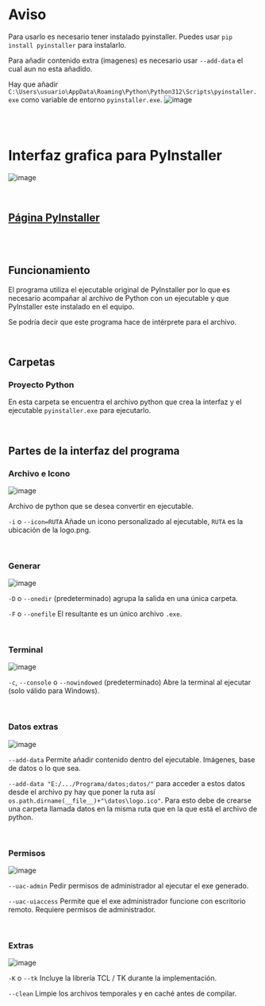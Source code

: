 
# Aviso
Para usarlo es necesario tener instalado pyinstaller. Puedes usar `pip install pyinstaller` para instalarlo.

Para añadir contenido extra (imagenes) es necesario usar `--add-data` el cual aun no esta añadido.

Hay que añadir `C:\Users\usuario\AppData\Roaming\Python\Python312\Scripts\pyinstaller.exe` como variable de entorno `pyinstaller.exe`.
![image](https://github.com/Xaival/Interfaz-PyInstaller/assets/54257745/d6408ca4-b756-40a5-8488-de5aefa4a386)



<br><br>

# Interfaz grafica para PyInstaller

![image](https://user-images.githubusercontent.com/54257745/181665000-6c8d2271-e4fb-4255-9be1-d27544c0b4be.png)

<br>

## [Página PyInstaller](https://pypi.org/project/pyinstaller/)

<br><br>

## Funcionamiento

El programa utiliza el ejecutable original de PyInstaller por lo que es necesario acompañar al archivo de Python con un ejecutable y que PyInstaller este instalado en el equipo.

Se podría decir que este programa hace de intérprete para el archivo.

<br>

## Carpetas

### Proyecto Python

En esta carpeta se encuentra el archivo python que crea la interfaz y el ejecutable `pyinstaller.exe` para ejecutarlo.

<br>

## Partes de la interfaz del programa

### Archivo e Icono

![image](https://user-images.githubusercontent.com/54257745/164698163-fc6285ab-7f63-43f1-9020-f3a7ef17a48e.png)

Archivo de python que se desea convertir en ejecutable.

`-i` o `--icon=RUTA` Añade un icono personalizado al ejecutable, `RUTA` es la ubicación de la logo.png.

<br>

### Generar

![image](https://user-images.githubusercontent.com/54257745/181665082-f09c7cae-ca4b-495d-b975-08613d8d0f5e.png)

`-D` o `--onedir` (predeterminado) agrupa la salida en una única carpeta.

`-F` o `--onefile` El resultante es un único archivo `.exe`.

<br>

### Terminal

![image](https://user-images.githubusercontent.com/54257745/181665254-df66ec38-9eef-455d-a1cc-3926837d48f0.png)

`-c`, `--console` o `--nowindowed` (predeterminado) Abre la terminal al ejecutar (solo válido para Windows).

<br>

### Datos extras

![image](https://user-images.githubusercontent.com/54257745/181665336-00f92082-07ad-4e59-878f-9f08f0105609.png)

`--add-data` Permite añadir contenido dentro del ejecutable. Imágenes, base de datos o lo que sea.

`--add-data "E:/.../Programa/datos;datos/"` para acceder a estos datos desde el archivo py hay que poner la ruta así `os.path.dirname(__file__)+"\datos\logo.ico"`. Para esto debe de crearse una carpeta llamada datos en la misma ruta que en la que está el archivo de python.

<br>

### Permisos

![image](https://user-images.githubusercontent.com/54257745/164698656-743caca6-016b-4c0c-b26d-096f7801fced.png)

`--uac-admin` Pedir permisos de administrador al ejecutar el exe generado.

`--uac-uiaccess` Permite que el exe administrador funcione con escritorio remoto. Requiere permisos de administrador.

<br>

### Extras

![image](https://user-images.githubusercontent.com/54257745/164698734-015d0997-c39d-48a9-b803-9411203ad385.png)

`-K` o `--tk` Incluye la librería TCL / TK durante la implementación.

`--clean` Limpie los archivos temporales y en caché antes de compilar.


